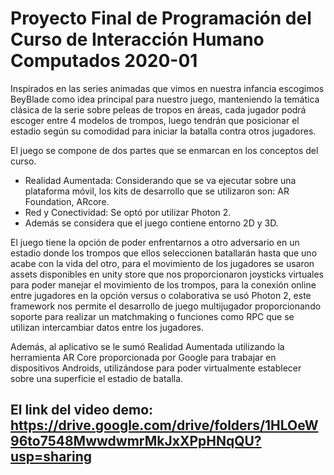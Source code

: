 # Proyecto Final de Programación del Curso de Interacción Humano Computados 2020-01

Inspirados en las series animadas que vimos en nuestra infancia escogimos BeyBlade como idea principal para nuestro juego, manteniendo la temática clásica de la serie sobre peleas de tropos en áreas, cada jugador podrá escoger entre 4 modelos de trompos, luego tendrán que posicionar el estadio según su comodidad para iniciar la batalla contra otros jugadores.

El juego se compone de dos partes que se enmarcan en los conceptos del curso.
* Realidad Aumentada: Considerando que se va ejecutar sobre una plataforma móvil, los kits de desarrollo que se utilizaron son: AR Foundation, ARcore. 
* Red y Conectividad: Se optó por utilizar Photon 2.
* Además se considera que el juego contiene entorno 2D y 3D.

El juego tiene la opción de poder enfrentarnos a otro adversario en un estadio donde los trompos que ellos seleccionen batallarán hasta que uno acabe con la vida del otro, para el movimiento de los jugadores se usaron assets disponibles en unity store que nos proporcionaron joysticks virtuales para poder manejar el movimiento de los trompos, para la conexión online entre jugadores en la opción versus o colaborativa se usó Photon 2, este framework nos permite el desarrollo de juego multijugador proporcionando soporte para realizar un matchmaking o funciones como RPC que se utilizan intercambiar datos entre los jugadores.

Además, al aplicativo se le sumó Realidad Aumentada utilizando la herramienta AR Core proporcionada por Google para trabajar en dispositivos Androids, utilizándose para poder virtualmente establecer sobre una superficie el estadio de batalla.

## El link del video demo: https://drive.google.com/drive/folders/1HLOeW96to7548MwwdwmrMkJxXPpHNqQU?usp=sharing